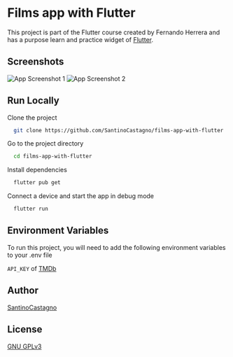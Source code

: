 

# Films app with Flutter

This project is part of the Flutter course created by Fernando Herrera and has 
a purpose learn and practice widget of [Flutter](https://flutter.dev/).


## Screenshots

![App Screenshot 1](https://user-images.githubusercontent.com/51938107/123535912-a77d2a80-d6fd-11eb-8492-7774f3a7e7a3.png)
![App Screenshot 2](https://user-images.githubusercontent.com/51938107/123535918-ab10b180-d6fd-11eb-8fb7-90b182a6c833.png)

  
## Run Locally

Clone the project

```bash
  git clone https://github.com/SantinoCastagno/films-app-with-flutter
```

Go to the project directory

```bash
  cd films-app-with-flutter
```

Install dependencies

```bash
  flutter pub get
```

Connect a device and start the app in debug mode

```bash
  flutter run
```

## Environment Variables

To run this project, you will need to add the following environment variables to your .env file

`API_KEY` of [TMDb](https://www.themoviedb.org/)

  
## Author

[SantinoCastagno](https://github.com/SantinoCastagno)
## License

[GNU GPLv3](https://choosealicense.com/licenses/gpl-3.0/)

  